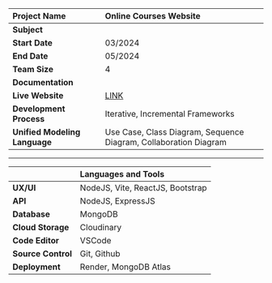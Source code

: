 |Project Name|Online Courses Website|
| :---------------- | :--------|
| **Subject**       ||
| **Start Date**    |03/2024|
| **End Date**      |05/2024|
| **Team Size**     |4|
| **Documentation**||
| **Live Website**|[LINK](https://online-courses-web.onrender.com/)|
|**Development Process**|Iterative, Incremental Frameworks|
|**Unified Modeling Language**|Use Case, Class Diagram, Sequence Diagram, Collaboration Diagram|

---

||Languages and Tools|
| :---------------- | :--------|
|**UX/UI**|NodeJS, Vite, ReactJS, Bootstrap|
|**API**|NodeJS, ExpressJS
|**Database**|MongoDB
|**Cloud Storage**|Cloudinary
|**Code Editor**|VSCode
|**Source Control**| Git, Github
|**Deployment**| Render, MongoDB Atlas